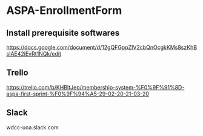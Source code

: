 # ASPA-EnrollmentForm

## Install prerequisite softwares
https://docs.google.com/document/d/12gQFGppZIV2cbQnOcgkKMs8szKhBsIAE42iEvRt1NQk/edit

## Trello 
https://trello.com/b/KHBltJep/membership-system-%F0%9F%91%8D-aspa-first-sprint-%F0%9F%94%A5-29-02-20-21-03-20

## Slack
wdcc-uoa.slack.com
